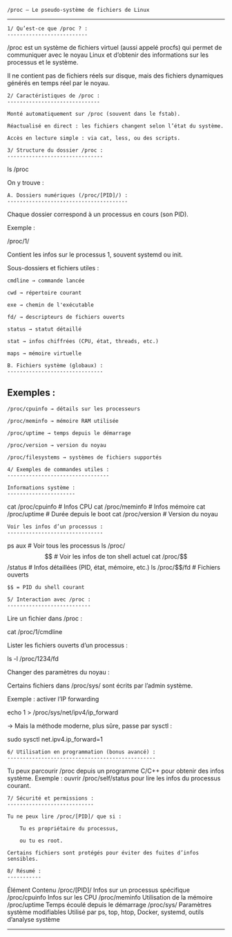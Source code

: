 	/proc – Le pseudo-système de fichiers de Linux
************************************************************************************

	1/ Qu’est-ce que /proc ? :
	--------------------------

/proc est un système de fichiers virtuel (aussi appelé procfs) qui permet de communiquer avec 
le noyau Linux et d’obtenir des informations sur les processus et le système.

Il ne contient pas de fichiers réels sur disque, mais des fichiers dynamiques générés en temps réel 
par le noyau.

	2/ Caractéristiques de /proc :
	------------------------------

    Monté automatiquement sur /proc (souvent dans le fstab).

    Réactualisé en direct : les fichiers changent selon l’état du système.

    Accès en lecture simple : via cat, less, ou des scripts.

	3/ Structure du dossier /proc :
	-------------------------------

ls /proc

On y trouve :

	A. Dossiers numériques (/proc/[PID]/) :
	---------------------------------------

Chaque dossier correspond à un processus en cours (son PID).

Exemple :

/proc/1/

Contient les infos sur le processus 1, souvent systemd ou init.

Sous-dossiers et fichiers utiles :

    cmdline → commande lancée

    cwd → répertoire courant

    exe → chemin de l'exécutable

    fd/ → descripteurs de fichiers ouverts

    status → statut détaillé

    stat → infos chiffrées (CPU, état, threads, etc.)

    maps → mémoire virtuelle

	B. Fichiers système (globaux) :
	-------------------------------

Exemples :
----------

    /proc/cpuinfo → détails sur les processeurs

    /proc/meminfo → mémoire RAM utilisée

    /proc/uptime → temps depuis le démarrage

    /proc/version → version du noyau

    /proc/filesystems → systèmes de fichiers supportés

	4/ Exemples de commandes utiles :
	---------------------------------

	Informations système :
	----------------------

cat /proc/cpuinfo       # Infos CPU
cat /proc/meminfo       # Infos mémoire
cat /proc/uptime        # Durée depuis le boot
cat /proc/version       # Version du noyau

	Voir les infos d’un processus :
	-------------------------------

ps aux                   # Voir tous les processus
ls /proc/$$              # Voir les infos de ton shell actuel
cat /proc/$$/status      # Infos détaillées (PID, état, mémoire, etc.)
ls /proc/$$/fd           # Fichiers ouverts

    $$ = PID du shell courant

	5/ Interaction avec /proc :
	---------------------------

Lire un fichier dans /proc :

cat /proc/1/cmdline

Lister les fichiers ouverts d’un processus :

ls -l /proc/1234/fd

Changer des paramètres du noyau :

Certains fichiers dans /proc/sys/ sont écrits par l’admin système.

Exemple : activer l’IP forwarding

echo 1 > /proc/sys/net/ipv4/ip_forward

→ Mais la méthode moderne, plus sûre, passe par sysctl :

sudo sysctl net.ipv4.ip_forward=1

	6/ Utilisation en programmation (bonus avancé) :
	------------------------------------------------

Tu peux parcourir /proc depuis un programme C/C++ pour obtenir des infos système.
Exemple : ouvrir /proc/self/status pour lire les infos du processus courant.

	7/ Sécurité et permissions :
	----------------------------

    Tu ne peux lire /proc/[PID]/ que si :

        Tu es propriétaire du processus,

        ou tu es root.

    Certains fichiers sont protégés pour éviter des fuites d’infos sensibles.

	8/ Résumé :
	-----------

Élément	Contenu
/proc/[PID]/	Infos sur un processus spécifique
/proc/cpuinfo	Infos sur les CPU
/proc/meminfo	Utilisation de la mémoire
/proc/uptime	Temps écoulé depuis le démarrage
/proc/sys/	Paramètres système modifiables
Utilisé par	ps, top, htop, Docker, systemd, outils d’analyse système

*****************************************************************************************
